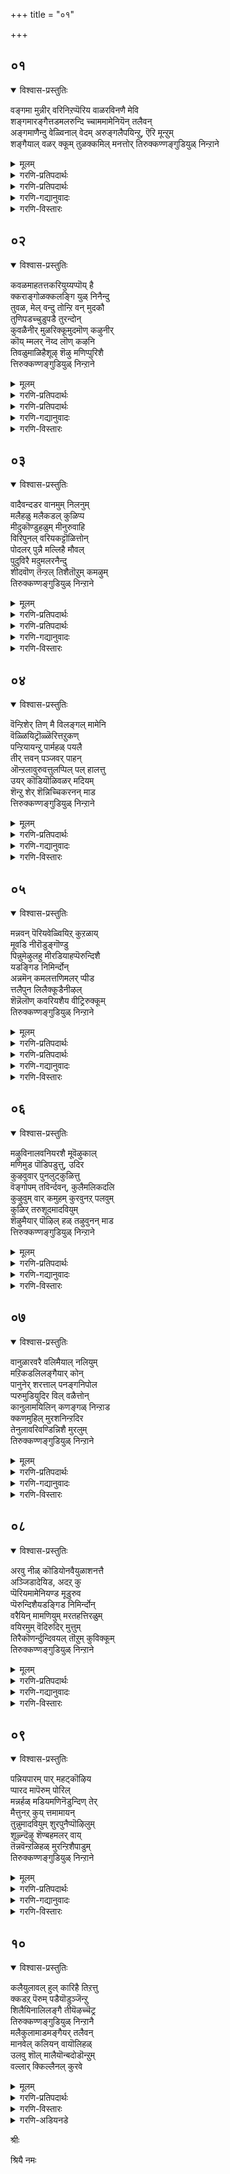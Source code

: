 +++
title = "०१"

+++

## ०१
<details open><summary>विश्वास-प्रस्तुतिः</summary>

वङ्गमा मुन्नीर् वरिनिऱप्पॆरिय वाळरविनणै मेवि  
शङ्गमारङ्गैत्तडमलरुन्दि च्चाममामेनियॆन् तलैवन्  
अङ्गमाणैन्दु वेळ्विनाल् वेदम् अरुङ्गलैपयिन्ऱु, ऎरि मून्ऱुम्  
शङ्गैयाल् वळर् क्कूम् तुळक्कमिल् मनत्तोर् तिरुक्कण्णङ्गुडियुळ् निन्ऱाने
</details>

<details><summary>मूलम्</summary>

वङ्गमा मुन्नीर् वरिनिऱप्पॆरिय वाळरविनणै मेवि  
शङ्गमारङ्गैत्तडमलरुन्दि च्चाममामेनियॆन् तलैवन्  
अङ्गमाणैन्दु वेळ्विनाल् वेदम् अरुङ्गलैपयिन्ऱु, ऎरि मून्ऱुम्  
शङ्गैयाल् वळर् क्कूम् तुळक्कमिल् मनत्तोर् तिरुक्कण्णङ्गुडियुळ् निन्ऱाने
</details>

<details><summary>गरणि-प्रतिपदार्थः</summary>

वङ्गम्=अलॆगळिरुव, मा=बलुदॊड्डदाद, मुन्नीर्=कडलल्लि, वरि=सुन्दरवाद, निऱम् =हॊळपुळ्ळ, पॆरिय=विशालवाद\(दॊड्ड\), वाळ्=तेजस्सिन, अरवु=सर्पद, अणै=हासुगॆयल्लि, मेवि=पवडिसिरुववनू, शङ्गम्=शङ्खवन्नू, आर्=तुम्बिद, अम्=अन्दवाद, कै=कैयुळ्ळवनू, तड=दॊड्ड, मलर्=तावरॆ हूवन्नुळ्ळ, उन्दि=नाभियुळ्ळवनू, शामम्=श्यामलवर्णद\(नीलिबण्णद\), मा=गम्भीरवाद, मेनि=रूप\(देहसौन्दर्य\)वुळ्ळवनू आद, ऎन् तलैवन्=नन्न स्वामियु, अङ्गम् आऱु=आरु वेदाङ्गगळन्नू, ऐन्दु वेळ्वि=ऐदु यज्ञगळन्नू, नाल् वेदम्=नाल्कु वेदगळन्नू, अरुकलै=अपरूपवाद\(दिव्यवाद\) शास्त्रादिगळन्नू, पयिन्ऱु=अभ्यासमाडुत्ता, ऎरिमून्ऱुम्=मूरु अग्नि\(त्रेताग्नि\)गळन्नु, शॆम् कैयल्=कॆम्पाद \(कोमलवाद\) कैगळिन्द
</details>





<details><summary>गरणि-प्रतिपदार्थः</summary>

वळर् क्कूम्=बॆळॆसुत्तिरुव, तुळक्कम् इल्=चञ्चलविल्लद, मनत्तोर्=मनवुळ्ळवर, तिरुक्कण्णङ्गुडियुळ्=तिरुक्कण्णङ्गुडि क्षेत्रदल्लि, निन्ऱाने=नॆलसिरुववने.
</details>

<details><summary>गरणि-गद्यानुवादः</summary>

अलॆगळिन्द कूडिरुव बलुदॊड्डदाद कडलल्लि सुन्दरवाद हॊळपुळ्ळ विशालवाद तेजस्वियाद सर्पद हासुगॆयल्लि पवडिसिरुववनू, अन्दवाद कैतुम्ब शङ्खवन्नु हिडिदिरुववनू, अन्दवाद दॊड्डदाद तावरॆहूवन्नु तन्न नाभियल्लुळ्ळवनू, श्यामलवर्णद\(नीलिबण्णद\)गम्भीरवाद देहसौन्दर्यवुळ्ळवनू आद नन्न स्वामियु, आरु वेदाङ्गगळन्नू ऐदु यज्ञगळन्नू, माल्कु वेदगळन्नू, अपरूप शास्त्र इतिहासादिगळन्नू आभ्यास माडुत्ता, त्रेताग्निगळन्नु तम्म कॆम्पाद\(कोमलवाद\) कैगळिन्द बॆळॆसुत्तिरुव चञ्चलविल्लद मनस्सिनवरु बाळुव तिरुक्कण्णङ्गुडि क्षेत्रदल्लि नॆलसिरुववने.\(१\)
</details>

<details><summary>गरणि-विस्तारः</summary>

पाशुरद पूर्वार्ध- बहळ विस्तारवाद पाल्गडलु अदु. अलॆगळिन्द तुम्बिद्दु. अदरल्लि अपूर्व तेजस्सिनिन्द कूडिद सर्पविदॆ. अदे श्रीमन्नारायणनिगॆ हासुगॆ. अदर मेलॆ स्वामियु कैगळल्लि शङ्खचक्रगळन्नु हिडिदु, योगनिद्दॆयल्लि पवडिसिद्दानॆ. स्वामिय नाभियल्लि दॊड्डदाद अन्दवाद कमलविदॆ. अदरल्लि चतुर्मुख ब्रह्मनु जनिसिद्दानॆ. स्वामियु श्यामलवर्णद \(नीलिबण्णद\) गम्भीरवाद देहवुळ्ळवनु. सुन्दराकर्षक देहसौन्दर्यवुळ्ळवनु.

पाशुरद उत्तरार्ध- तिरुक्कण्णङ्गुडि क्षेत्रदल्लि निष्ठराद वैदिकरु नॆलसिद्दारॆ. अवरु नाल्कु वेदगळन्नू चॆन्नागि कलितवरु. आरु वेदाङ्गगळन्नू साङ्गवागि अभ्यासमाडिरुववरु. पञ्चमहायज्ञगळल्लि निरतरु. स्मृति,इतिहास,पुराणादि अपरूपवाद कलॆगळल्लॆल्ला नुरितवरु. त्रेताग्निगळन्नु बॆळॆसिकॊण्डु, निष्ठॆयिन्द भगवत्सेवॆ माडुववरु. स्वल्पवू कदलदन्तॆ, चञ्चलवागदन्तॆ इरुव निश्चलमनस्सिनवरु.

आऴ्वाररु हेळुत्तारॆ- तिरुक्कण्णङ्गुडि क्षेत्रदल्लि बाळुव निष्ठरू विद्वांसरू आद वैदिकर नडुवॆ, अवरिगॆ आश्रयनागि नॆलसिरुव स्वामिये पाल्गडलल्लि शेषशयननागि, शङ्खचक्रधारियागि तन्न नाभीकमलदल्लि चतुर्मुखनन्नु पडॆद, नन्न इष्ठदैववाद श्रीमन्नारायणनु.



आरु वेदाङ्गगळु-शिक्षा, व्याकरण,छन्दस्सु, निरुक्त, ज्योतिष, कल्प- वेदगळन्नु चॆन्नागि अरितुकॊळ्ळलु अगत्यवागिरुवुवु.

ऐदु यज्ञगळु- ब्रह्मयज्ञ, देवयज्ञ, भूतयज्ञ, पितृयज्ञ, मत्तु मनुष्य यज्ञ.

नाल्कु वेदगळु- ऋग्वेद, यजुर्वेद, सामवेद, अथर्वणवेद.

त्रेताग्निगळु- आहवनीयाग्नि, गार्हपत्याग्नि, दक्षिणाग्नि.
</details>


## ०२
<details open><summary>विश्वास-प्रस्तुतिः</summary>

कवळमाहतत्तकरियुय्यप्पॊय् है  
क्कराङ्गोळक्कलङ्गि युळ् निनैन्दु  
तुवळ, मेल् वन्दु तोन्ऱि वन् मुदकौ  
तुणिपडच्चुडुपडै तुरन्दोन्  
कुवळैनीर् मुळरिक्कूमुदमॊण् कऴुनीर्  
कॊय् म्मलर् नॆय्द लॊण् कऴनि  
तिवळुमाळिहैशूऴ् शॆऴु मणिप्पुरिशै  
त्तिरुक्कण्णङ्गुडियुळ् निन्ऱाने
</details>

<details><summary>मूलम्</summary>

कवळमाहतत्तकरियुय्यप्पॊय् है  
क्कराङ्गोळक्कलङ्गि युळ् निनैन्दु  
तुवळ, मेल् वन्दु तोन्ऱि वन् मुदकौ  
तुणिपडच्चुडुपडै तुरन्दोन्  
कुवळैनीर् मुळरिक्कूमुदमॊण् कऴुनीर्  
कॊय् म्मलर् नॆय्द लॊण् कऴनि  
तिवळुमाळिहैशूऴ् शॆऴु मणिप्पुरिशै  
त्तिरुक्कण्णङ्गुडियुळ् निन्ऱाने
</details>

<details><summary>गरणि-प्रतिपदार्थः</summary>

कवळम्=कवळक्कागि, माहतत्त=कडुकोपगॊण्ड, करि=आनॆयु, उय्य=उद्धारगॊळ्ळुवन्तॆ, पॊय् है=सरोवरद, कराम्=मॊसळॆयु, कोळ=हिडिदुकॊळ्ळलु, कलङ्गि=हॆदरि, नडुगुत्ता, उळ् निनैन्दु=मनस्सिनल्लि ध्यानिसुत्ता, तुवळ=दुःखिसुत्तिरलु, मेल् वन्दु=मेलिनिन्द बन्दु, तोन्ऱि=काणिसिकॊण्डु,वन् मुदलै=बलिष्ठवाद मॊसळॆयु, तुणिपड=तुण्डरिसुवन्तॆ, शुडुपडै=प्रज्वलिसुव चक्रायुधवन्नु, तुरन्दोन्=प्रयोगिसिद स्वामियु, कुवळै=कन्नैदिलॆयू, नीर् मुळरि=दॊड्ड तावरॆयू, कुमुदम्=बिळिदावरॆयू
</details>





<details><summary>गरणि-प्रतिपदार्थः</summary>

ऒण्=सुन्दरवाद, कऴुनीर्=कॆन्दावरॆयू, कॊय् मलर्=कॊय्दुकॊळ्ळुवन्थ हूवाद, नॆय्दल्=नैदिलॆयू, इवुगळिन्द, ऒण्=शृङ्गरिसिद\(सुन्दरवाद\) कऴनि=गद्दॆगळिन्दलू, तिवळुम्=बॆळगुव, माळिहै=माळिगॆ मनॆगळिन्दलू, शूऴ्=सुत्तुवरिदिरुव, शॆऴु-अन्दवाद, मणि=रत्नमयवाद, पुरिशै=कोटॆ बुरुजुगळिन्दलू कूडिरुव, तिरुक्कण्णङ्गुडियुळ्=तिरुक्कण्णङ्गुडि क्षेत्रदल्लि, निन्ऱाने=नॆलसिरुववने.
</details>

<details><summary>गरणि-गद्यानुवादः</summary>

कवळक्कागि कडुकोपगॊण्ड आनॆयु उद्धारगॊळ्ळुवन्तॆ, सरोवरद मॊसळॆयु हिडिदुकॊळ्ळलु हॆदरि नडुगुत्ता, मनदल्लि ध्यानिसुत्ता, दुःखिसुत्तिरलु, मेलिनिन्द बन्दु मैदोरि, बलिष्ठवाद मॊसळॆयु तुण्डरिसि होगुवन्तॆ प्रज्वलिसुव चक्रायुधवन्नु प्रयोगिसिद स्वामियु, कन्नैदिलॆ, दॊड्ड तावरॆ, बिळिदावरॆ, सुन्दरवाद कॆन्दावरॆ, कॊय्दुकॊळ्ळुवन्थ नैदिलॆ- इवुगळिन्द शृङ्गरिसिद \(सुन्दरवाद\) गद्दॆगळिन्दलू, बॆळगुव महडि मनॆगळिन्दलू, अन्दवाद रत्नमयवाद कोटॆबुरुजुगळिन्दलू कूडिरुव तिरुक्कण्णङ्गुडि क्षेत्रदल्लि नॆलसिरुववने.\(२\)
</details>

<details><summary>गरणि-विस्तारः</summary>

कवळक्कागि, हॊट्टॆपाडिगागि, हॊडॆदाडुव कोपगॊळ्ळुव, स्वभाववुळ्ळद्दु आनॆ, काडिन सरोवरदल्लि अदु नीरिगागि इळियितु. अदरॊळगॆ ऒन्दु मॊसळॆ. अदु आनॆय कालन्नु हिडिदु सॆळॆयलु प्रारम्भिसितु. अदर सॆळॆतदिन्द तप्पिसिकॊळ्ळुवुदक्कॆ आनॆगॆ साध्यवागलिल्ल. सङ्कटदिन्द नडुगुत्ता, मनस्सिनल्लि भगवन्तनन्नु अदु चिन्तिसतॊडगितु. भगवन्तनिगॆ करुणॆ बन्तु. कूडले स्वामियु गरुडारूढनागि अल्लिगॆ धाविसिबन्दनु. तन्न तीक्ष्णवाद चक्रायुधवन्नु प्रयोगिसि, मॊसळॆयन्नु संहरिसि, आनॆयन्नु उद्धरिसिदनु.

तिरुक्कण्णङ्गुडि क्षेत्र ऎल्लॆल्लियू हसुरुगद्दॆगळू, विधविधवाद कमलद हूगळु सॊगसागि सॊम्पागि बॆळॆदु कण्मनगळन्नु तणिसुत्तवॆ. महडिमनॆगळु ऎत्तरवागि निन्तुबॆळगुत्तवॆ. रत्नमयवाद कोटॆबुरुजुगळु अदर अन्दवन्नु हॆच्चिसुत्तवॆ. आनॆयन्नु कडुकष्टसङ्कटगळिन्द रक्षिसिद श्रीमन्नारायणने तिरुक्कण्णङ्गुडि क्षेत्रदल्लि ईग नॆलसिरुवुदु. अवनन्नु आश्रयिसि आनॆयु उद्धारगॊण्डन्तॆ, मनुष्यराद नावू आश्रयिसोण. अवन तुरिवडिगळिगॆ ऎरगि पूजिसोण. मत्तु उज्जीवनगॊळ्ळोण-ऎन्नुत्तारॆ आऴ्वाररु.
</details>


## ०३
<details open><summary>विश्वास-प्रस्तुतिः</summary>

वादैवन्दडर वानमुम् निलनुम्  
मलैहळु मलैकडल् कुळिप्प  
मीदुकॊण्डुहळुम् मीनुरुवाहि  
विरिपुनल् वरियकट्टॊळित्तोन्  
पोदलर् पुन्नै मल्लिहै मौवल्  
पुदुविरै मदुमलरनैन्दु  
शीदवॊण् तॆन्ऱल् तिशैतॊऱुम् कमऴुम्  
तिरुक्कण्णङ्गुडियुळ् निन्ऱाने
</details>

<details><summary>मूलम्</summary>

वादैवन्दडर वानमुम् निलनुम्  
मलैहळु मलैकडल् कुळिप्प  
मीदुकॊण्डुहळुम् मीनुरुवाहि  
विरिपुनल् वरियकट्टॊळित्तोन्  
पोदलर् पुन्नै मल्लिहै मौवल्  
पुदुविरै मदुमलरनैन्दु  
शीदवॊण् तॆन्ऱल् तिशैतॊऱुम् कमऴुम्  
तिरुक्कण्णङ्गुडियुळ् निन्ऱाने
</details>

<details><summary>गरणि-प्रतिपदार्थः</summary>

वादै=नीरिन बाधॆयु\(कडुकष्टवु\), वन्दु=बन्दु, अडर=मेलॆबीळलु, वानमुम्=आकाशवन्नू, निलनुम्=भूमियन्नू, मलैहळुम्=बॆट्टगळन्नू, अलै=अलॆगळु तुम्बिद, कडल्=कडलुगळन्नू, कुळिप्प=मुळुगिसिदाग, मीदु=मेलक्कॆ, कॊन्डु=ऎत्तिकॊण्डु, उहळुम्=हर्षिसुव, मीन् उरु आहि=मीनिन रूपवन्नु तळॆदु, विरि=हरडुत्तिरुव, पुनल्=प्रवाहवन्नु, वरि=सुन्दरवाद, अहडु=हॊट्टॆयल्लि, ऒळित्तोन्=अडगिसिकॊण्डवनु\(स्वामियु\), पोदु अलर्=बॆळगिन झावदल्ले\(हॊत्तु हुट्टुवागले\), अरळुव, पुन्नै=सुरहॊन्नॆ, मल्लिहै=मल्लिगॆ, मौवल्=काडुमल्लिगॆ, पुदु=हॊसदागि, विरै=बिरिद, मदुमलर्=मधुवन्नु सुरिसुव हूगळन्नु, अनैन्दु=सेरि, शीतम्=तम्पाद, ऒण्=सॊगसाद, तॆन्ऱल्=तॆङ्कणगाळियु, तिशैतॊऱुम्=ऎल्ला दिक्कुगळल्लियू, कमऴुम्=परिमळिसुव, तिरुक्कण्णङ्गुडियुळ्=तिरुक्कण्णङ्गुडि क्षेत्रदल्लि, 
</details>



<details><summary>गरणि-प्रतिपदार्थः</summary>

निन्ऱाने=नॆलसिरुववने.
</details>

<details><summary>गरणि-गद्यानुवादः</summary>

नीरिन बाधॆयु बन्दु मेलॆ बीळलु, आकाशवन्नू भूमियन्नू,बॆट्टगळन्नू अलॆगळु तुम्बिद कडलुगळन्नू मुळुगिसिबिट्टाग, अवुगळन्नॆल्ला मेलक्कॆत्ति हर्षिसुव मीनिन रूपवन्नु तळॆदु हरडुत्तिरुव प्रवाहवन्नु सुन्दरवाद तन्न हॊट्टॆयल्लि अडगिसिकॊण्ड स्वामियु, हॊत्तु हुट्टुवागले अरळुव सुरहॊन्नॆ, मल्लिगॆ,काडुमल्लिगॆ मुन्ताद हॊसदागि बिरिदु मधुवन्नु सुरिसुव हूगळन्नु सेरि सवरिकॊण्डु तम्पाद, सॊगसाद तॆङ्कण गाळियु ऎल्ला दिक्कुगळल्लियू हरडि परिमळिसुव तिरुक्कण्णङ्गुडि क्षेत्रदल्लि नॆलसिरुववने.\(३\)
</details>

<details><summary>गरणि-विस्तारः</summary>

तिरुक्कण्णङ्गुडि क्षेत्रद सुत्तलू ऒळ्ळॆय हूदोटगळिवॆ. बॆळकु हरियुत्तिरुवागले अवुगळल्लिरुव सुरहॊन्नॆ, मल्लिगॆ, काडुमल्लिगॆ, जाजि मुन्तादवु अरळुत्तवॆ. तम्पाद मत्तु सॊगसाद तॆङ्कणगाळियु मन्दमन्दवागि अवुगळ मेलॆ बीसुत्ता अवुगळ हॊस परिमळवन्नु तन्नल्लि बॆरॆसिकॊण्डु, ऎल्ल दिक्कुगळल्लियू बहळ हितवागि हरडि, जनरल्लि हर्षोत्साहगळन्नु तुम्बुत्तदॆ. अल्लि नॆलसिरुव स्वामिये, हिन्दॆ जलप्रळयवॊन्दरल्लि मीनिन रूपवनु तळॆदु, नीर्मुळुगागिद्द आकाशवन्नू भूमियन्नू, बॆट्टगळन्नू अलॆगळिन्द तुम्बिरुव कडलुगळन्नू, मिक्कॆल्ल वस्तुगळन्नू, नीरिनिन्द मेलक्कॆत्ति, अवुगळु नाशवागदन्तॆ पवित्रवू सुन्दरवू आद तन्न हॊट्टॆयल्लि अडगिसिट्टु कापाडिदन्थ महदोपकारि. नावू आ स्वामियन्नु आश्रयिसि उज्जीविसोण-ऎन्नुत्तारॆ आऴ्वाररु.
</details>


## ०४
<details open><summary>विश्वास-प्रस्तुतिः</summary>

वॆन्ऱिशेर् तिण् मै विलङ्गल् मामेनि  
वॆळ्ळियिट्रॊळ्ळॆरित्तऱुकण्  
पन्ऱियायन्ऱु पार्महळ् पयलै  
तीर् त्तवन् पञ्जवर् पाहन्  
ऒन्ऱलावुरुवत्तुलप्पिल् पल् हालत्तु  
उयर् कॊडियॊळिवळर् मदियम्  
शॆन्ऱु शेर् शॆन्निच्चिकरनन् माड  
त्तिरुक्कण्णङ्गुडियुळ् निन्ऱाने
</details>

<details><summary>मूलम्</summary>

वॆन्ऱिशेर् तिण् मै विलङ्गल् मामेनि  
वॆळ्ळियिट्रॊळ्ळॆरित्तऱुकण्  
पन्ऱियायन्ऱु पार्महळ् पयलै  
तीर् त्तवन् पञ्जवर् पाहन्  
ऒन्ऱलावुरुवत्तुलप्पिल् पल् हालत्तु  
उयर् कॊडियॊळिवळर् मदियम्  
शॆन्ऱु शेर् शॆन्निच्चिकरनन् माड  
त्तिरुक्कण्णङ्गुडियुळ् निन्ऱाने
</details>

<details><summary>गरणि-प्रतिपदार्थः</summary>

वॆन्ऱि शेर्=जयदिन्द कूडिरुव, तिण् मै=बलवुळ्ळ, विलङ्गल्=बॆट्टदन्तॆ, मा=बलुदॊड्ड, मेनि=देहद, वॆळ्=बिळिय\(हॊळॆयुव\), ऎयिऱु=कोरॆहल्लुगळ, ऒण् ऎरि=अद्वितीयवाद अग्नियन्तॆ, तऱुकण्=क्रूरवाद कॊल्लुव स्वभावद, पन्ऱि आय्= हन्दियागि, अन्ऱु=अन्दु, पार्महळ्=भूदेविय, पयलै=सङ्कटवन्नु, तीर् त्तवन्=तीरिसिदवनू, पञ्जवर्=पाण्डवर, पाहन्=सारथियादवनू, ऒन्ऱु अला=ऒन्दल्लद\(अनेकवाद\), उरुवत्तु=रूपगळुळ्ळ, उलप्पु इल्=कॊनॆयिल्लदन्तॆ, पल् कालत्तु=बहुकालद \(पुरातनवाद\), उयर् कॊडि=ऎत्तरवाद ध्वजगळ, ऒळिवळर्=कान्तियन्नु हॆच्चिसुव, मदियम्=चन्द्रनन्नु, शॆन्ऱु शेर्=होगॊसेरुव, शॆन्निशिकरम्=तलॆय मेलण शिखरगळुळ्ळ, नल् माडम्=श्रेष्ठवाद महडिमनॆगळ, तिरुक्कण्णङ्गुडियुळ्=तिरुक्कण्णङ्गुडि क्षेत्रदल्लि, निन्ऱाने=नॆलसिरुववने.
</details>

<details><summary>गरणि-गद्यानुवादः</summary>

जयवू बलवू कूडिकॊण्ड बॆट्टदन्तॆ बलुदॊड्ड देहद, बिळिय हॊळॆयुव कोरॆहल्लुगळ, अद्वितीयवाद अग्नियन्तॆ क्रूरवाद कॊल्लुव स्वभावद हन्दियागि, अन्दु, भूदेविय सङ्कटवन्नु तीरिसिदवनू, पाण्डवर सारथियादवनू, ऒन्दल्लद\(अनेकवाद\) रूपगळुळ्ळ कॊनॆयिल्लदन्तॆ\(तडॆबडॆयिल्लदन्तॆ\) पुरातनवाद ऎत्तरवाद ध्वजगळ कान्तियन्नु हॆच्चिसुव चन्द्रनन्नु होगि सेरुव तलॆयमेलण शिखरगळुळ्ळ ऒळ्ळॆय महडिमनॆगळ तिरुक्कण्णङ्गुडियल्लि नॆलसिरुववने.\(४\)
</details>

<details><summary>गरणि-विस्तारः</summary>

आऴ्वाररु हेळुत्तारॆ- तिरुक्कण्णङ्गुडि ऎम्बुदु बहळ पुरातनवाद क्षेत्र. अल्लि अनेक उप्परिगॆ मनॆगळिवॆ. ऒन्दॊन्दू विशिष्टवाद सॊबगिनिन्द कूडिद्दु. आ उप्परिगॆ मनॆगळिगॆ बहळ ऎत्तरवाद तलॆशिखरविदॆ. आ शिखरगळ मेलॆ ध्वजवु हाराडुत्तदॆ. गगनदल्लि बॆळगुव चन्द्रनु आ ध्वजगळ कान्तियन्नु हॆच्चिसुत्तानॆ. आ सुन्दरवाद उप्परिगॆगळ नडुवॆ, भगवन्तनु नॆलसिद्दानॆ. स्वामिय परमोपकारि. हिन्दॆ, भूदेविगॆ हिरण्याक्षनॆम्ब राक्षसनिन्द कडुसङ्कट प्राप्तवागित्तु. आग, भगवन्तनु अद्वितीयवाद हॊळॆयुव



कोरॆदाडिगळिन्द कूडिद महावराहनागि अवतरिसि, तन्न अप्रतिम बलपराक्रमगळिन्द हिरण्याक्षनन्नु कॊन्दुहाकि, भूदेवियन्नु सङ्कटदिन्द पारुमाडिदनु. पाण्डवरिगॆ बॆम्बलिगनागि निन्तु, अवरल्लि अर्जुननिगॆ सारथियागि, महाभारतयुद्धदल्लि अवनिगू उळिद पाण्डवरिगू जयगळिसिकॊट्टनु. सज्जन रक्षकनाद आ स्वामिये ईग तिरुक्कण्णङ्गुडियल्लि नॆलसिद्दानॆ. नावू अवनन्नु आश्रयिसोण. उद्धारगॊळ्ळोण.
</details>


## ०५
<details open><summary>विश्वास-प्रस्तुतिः</summary>

मन्नवन् पॆरियवेळ्वियिऱ् कुऱळाय्  
मूवडि नीरॊडुङ्गॊण्डु  
पिन्नुमेऴुलहु मीरडियाहप्पॆरुन्दिशै  
यडङ्गिड निमिर्न्दोन्  
अन्नमॆन् कमलत्तणिमलर् प्पीड  
त्तलैपुन लिलैक्कूडैनीऴल्  
शॆन्नॆलॊण् कवरियशैय वीट्रिरुक्कूम्  
तिरुक्कण्णङ्गुडियुळ् निन्ऱाने
</details>

<details><summary>मूलम्</summary>

मन्नवन् पॆरियवेळ्वियिऱ् कुऱळाय्  
मूवडि नीरॊडुङ्गॊण्डु  
पिन्नुमेऴुलहु मीरडियाहप्पॆरुन्दिशै  
यडङ्गिड निमिर्न्दोन्  
अन्नमॆन् कमलत्तणिमलर् प्पीड  
त्तलैपुन लिलैक्कूडैनीऴल्  
शॆन्नॆलॊण् कवरियशैय वीट्रिरुक्कूम्  
तिरुक्कण्णङ्गुडियुळ् निन्ऱाने
</details>

<details><summary>गरणि-प्रतिपदार्थः</summary>

मन्नवन्=राजन \(चक्रवर्तिय\)पॆरिय-दॊड्ड, वेळ्वियिल्=यागशालॆयल्लि\(यागदल्लि\), कुऱळ् आय्=वामन ब्रह्मचारियागि, मू अडि=मूरु हॆज्जॆनॆलवन्नु, नीरॊडु=नीरिनॊडनॆ\(दानवागि\), कॊण्डु=पडॆदुकॊण्डु, पिन्नुम्=आ बळिक, एऴ् उलहु=एळुलोकगळन्नू, ईर् अडियाह=ऎरडु हॆज्जॆगळागुवन्तॆ, पॆरु दिशै अडङ्गिड=विस्तारवाद\(व्यापिसिद\) दिक्कुगळॆल्लवू तन्नल्लि
</details>





<details><summary>गरणि-प्रतिपदार्थः</summary>

अडगॊहोगुवन्तॆ, निमिर्न्दोन्=बॆळॆदु निन्तवनु, अन्नम्=हंसगळु, मॆल् कमलत्तु=मॆत्तनयॆ कमलद, अणि=सुन्दरवाद, मलर्=हूविन, पीडत्तु=पीठदल्लि, अलैपुनल्=अलॆगळ प्रवाहदिन्दाद, इलैकुडै=ऎलॆगळ कॊडॆय, नीऴल्=नॆरळल्लि, शॆम् नॆल्=कॆम्बत्तद, ऒण्=सुन्दरवाद, कवरि=चामरवु, अशैय=बीसुत्तिरलु, वीट्रिरुक्कूम्=वासिसुव\(कुळितिरुव\) तिरुक्कण्णङ्गुडियुळ्=तिरुक्कण्णङ्गुडि क्षेत्रदल्लि, निन्ऱाने=नॆलसिरुववने.
</details>

<details><summary>गरणि-गद्यानुवादः</summary>

चक्रवर्तिय दॊड्ड यागदल्लि वामन ब्रह्मचारियागि, मूरुहॆज्जॆगळ नॆलवन्नु नीरिनॊडनॆ\(दानवागि\) पडॆदुकॊण्डु आ बळिक, एळु लोकगळन्नू ऎरडु हॆज्जॆगळागुवन्तॆ विस्तारवाद \(व्यापिसिद\) दिक्कुगळॆल्लवू तन्नल्लि अडगिहोगुवन्तॆ बॆळॆदु निन्तवनु \(भगवन्तनु\), हंसगळु मॆत्तनॆय कमलद सुन्दरवाद हूविन पीठदल्लि अलॆगळ प्रवाहदिन्दाद ऎलॆय कॊडॆगळ नॆरळल्लि, कॆम्बत्तद सुन्दरवाद चामरवु बीसुत्तिरलु, कुळितिरुव, तिरुक्कण्णङ्गुडियल्लि नॆलसिरुववने.\(५\)
</details>

<details><summary>गरणि-विस्तारः</summary>

आऴ्वाररु हेळुत्तारॆ- तिरुक्कण्णङ्गुडि क्षेत्रदल्लि कमलद हूगळु हेरळवागि बॆळॆयुत्तवॆ. नीरिन अलॆगळु हरियुत्ता, तावरॆ ऎलॆगळन्नु नीरिनिन्द मेलक्कॆ ऎत्तिहिडिदिरुत्तवॆ. अवुगळ नॆरळल्लि, मॆत्तनॆय कमलद हूविनल्लि हंसपक्षिगळु सुखवागि कुळितिरुत्तवॆ. गद्दॆगळल्लि बॆळॆयुव कॆम्बत्तद सुन्दरवाद तॆनॆगळु चामरगळन्तॆ बीसुत्तिरुत्तवॆ. इन्थ सुन्दरवाद प्रदेशदल्लि भगवन्तनु नॆलसिद्दानॆ. आ स्वामिये, हिन्दॆ, बलिचक्रवर्तिय दॊड्डयागशालॆयन्नु कुळ्ळ ब्रह्मचारियागि प्रवेशिसि, तन्न पुट्ट हॆज्जॆगळल्लि मूरेमूरु हॆज्जॆ नॆलवन्नु बेडि, दानवागि धारॆयॆरिसिकॊण्डनु. अदाद कूडले, स्वामियु त्रिविक्रमनागि बॆळॆदु दशदिक्कुगळन्नू आवरिसि, तन्न ऎरडे हॆज्जॆगळिन्द एळुलोकगळन्नू अळॆदुकॊण्डुबिट्टनु. आश्चर्याद्भुतकारियाद आ स्वामियन्नु, तिरुक्कण्णङ्गुडियल्लि, आश्रयिसि उद्धारगॊळ्ळोण.
</details>


## ०६
<details open><summary>विश्वास-प्रस्तुतिः</summary>

मऴुविनालवनियरशै मूवॆऴुकाल्  
मणिमुड पॊडिपडुत्तु, उदिर  
कुऴवुवार् पुनलुट्कुळित्तु  
वॆङ्गोपम् तविर्न्दवन्, कुलैमलिकदलि  
कुऴुवुम् वार् कमुहम् कुरवुनऱ् पलवुम्  
कुळिर् तरुशूदमादवियुम्  
शॆऴुमैयार् पॊऴिल् हळ् तऴुवुनन् माड  
त्तिरुक्कण्णङ्गुडियुळ् निन्ऱाने
</details>

<details><summary>मूलम्</summary>

मऴुविनालवनियरशै मूवॆऴुकाल्  
मणिमुड पॊडिपडुत्तु, उदिर  
कुऴवुवार् पुनलुट्कुळित्तु  
वॆङ्गोपम् तविर्न्दवन्, कुलैमलिकदलि  
कुऴुवुम् वार् कमुहम् कुरवुनऱ् पलवुम्  
कुळिर् तरुशूदमादवियुम्  
शॆऴुमैयार् पॊऴिल् हळ् तऴुवुनन् माड  
त्तिरुक्कण्णङ्गुडियुळ् निन्ऱाने
</details>

<details><summary>गरणि-प्रतिपदार्थः</summary>

मऴुविनाल्=गण्डुगॊडलियिन्द, अवनि अरशै=भूमियमेलण राजरुगळ, मू ऎऴुकाल्=मूरेळु सल, मणिमुडि=रत्नमयवाद किरीटगळन्नु, पॊडिपडुत्तु=पुडिमाडि, उदिरम्=रक्तद, कुऴुवु=सेरुविकॆयिन्दाद, वार् पुनलुळ्=तुम्बु प्रवाहदल्लि, कुळित्तु=स्नान माडि, वॆम् कोपम्=तीक्ष्णवाद कोपवन्नु, तविर्न्दवन्=कळॆदुकॊण्डवनु\(भगवन्तनु\), कुलैमलि=गॊनॆगळिन्द तुम्बिरुव, कदलि=बाळॆय मरगळ, कुऴुवुम्=तोटगळू, वार् =ऎत्तरवाद, कमुहम्=अडकॆय मरगळू, कुरुवु=कुरव मरगळू, नल् पलवुम्=ऒळ्ळॆय हलसिन मरगळू, कुळिर् तरु=तम्पन्नुण्टुमाडुव, शूदम्=माविन मरगळू, मादवियुम्=माधवी लतॆयू, शॆऴुमै=समृद्धियिन्द, आर्=तुम्बिरुव, पॊऴिल् हळ्=तोपुगळिन्द, तऴुवु=सुत्तुवरिदिरुव, नल् माडम्=उत्तमवाद महडिमनॆगळ, तिरुक्कण्णङ्गुडियुळ्=तिरुक्कण्णङ्गुडि क्षेत्रदल्लि, निन्ऱाने=नॆलसिरुववने.
</details>

<details><summary>गरणि-गद्यानुवादः</summary>

गण्डुगॊडलियिन्द भूमिय मेलण राजरुगळ, इप्पत्तॊन्दु सल, रत्नमयवाद किरीटगळन्नु पुडिमाडि, अवरॆल्लर रक्तद तुम्बुप्रवाहदल्लि स्नानमाडि तन्न तीक्ष्णवाद कोपवन्नु तीरिसिकॊण्डवनु\(भगवन्तनु\) गॊनॆगळिन्द तुम्बिद बाळॆय मरगळ तोटगळू, ऎत्तरवाद अडकॆय मरगळू, कुरव मरगळू, ऒळ्ळॆय हलसिन मरगळू, तम्पन्नु तरुव माविन मरगळू, माधवी लतॆगळू समृद्धियागि तुम्बिरुव तोपुगळिन्द सुत्तुवरिदिरुव, ऒळ्ळॆय महडि मनॆगळ तिरुक्कण्णङ्गुडियल्लि नॆलसिरुववने.\(६\)
</details>

<details><summary>गरणि-विस्तारः</summary>

आऴ्वाररु हेळुत्तारॆ- तिरुक्कण्णङ्गुडि क्षेत्रवु ऒळ्ळॆय फलवत्ताद तोपुगळिन्द सुत्तुवरिदिदॆ. बाळॆय तोटगळल्लिरुव बाळॆय मरगळल्लि दॊड्डदॊड्ड गॊनॆगळु इवॆ. ऒळ्ळॆय जातिय हलसिन मरगळ तोपुगळिवॆ. तम्पाद नॆरळन्नु कॊडुव विस्तारवागि हरडिकॊण्डिरुव माविन मरगळ तोपुगळिवॆ. अल्लदॆ, माधवीलतॆगळू, कुरव मरगळू, बगॆबगॆय हूविन गिडगळू तुम्बिरुव तोटगळिवॆ. ऎत्तरवाद महडि मनॆगळिवॆ. इवॆल्ल सॊबगिन नडूवॆये भगवन्तनु नॆलसिद्दानॆ. हिन्दॆ, आ स्वामिये, परशुरामनागि अवतरिसिद्दु. तन्न तन्दॆयाद जमदग्नि महर्षिय आतिथ्यवन्नु स्वीकरिसिद बळिक, अवर बळियिद्द होमधेनुवन्नु बलात्कारदिन्द कॊण्डॊय्दु कार्तवीर्यार्जुननॆम्ब राजन मेलॆ कडुकोपगॊण्डु परशुरामनु दण्डॆत्तिहोदनु. अवनन्नू अवन मक्कळन्नू संहरिसिदनु.अल्लिगे परशुरामद कोप इळियलिल्ल. मदान्धराद क्षत्रियरन्नॆल्ला निर्मूलमाडिबिडुवॆनॆन्दु फणतॊट्टनु. गण्डुगॊडलियन्नु तन्न हॆगलिगॆ एरिसि, इप्पत्तॊन्दु सल भूप्रदक्षिणॆ माडि, सिक्कसिक्क राजरन्नॆल्ला\(क्षत्रियरन्नॆल्ला\) कडिदु हाकिदनु. अवरॆल्लर रक्तद प्रवाहदल्लि मिन्द बळिकले परशुरामन कोप शान्तवादद्दु. तिरुक्कण्णङ्गुडियल्लि स्वामियु परम सौम्यमूर्तियागि नॆलसिद्दानॆ. नावु अवनन्नु आश्रयिसि उज्जीवनगॊळ्ळोण.
</details>


## ०७
<details open><summary>विश्वास-प्रस्तुतिः</summary>

वानुळारवरै वलिमैयाल् नलियुम्  
मऱिकडलिलङ्गैयार् कोन्  
पानुनेर् शरत्ताल् पनङ्गनिपोल  
प्परुमुडियुदिर विल् वळैत्तोन्  
कानुलामयिलिन् कणङ्गळ् निन्ऱाड  
क्कणमुहिल् मुरशनिन्ऱदिर  
तेनुलावरिवण्डिन्निशै मुरलुम्  
तिरुक्कण्णङ्गुडियुळ् निन्ऱाने
</details>

<details><summary>मूलम्</summary>

वानुळारवरै वलिमैयाल् नलियुम्  
मऱिकडलिलङ्गैयार् कोन्  
पानुनेर् शरत्ताल् पनङ्गनिपोल  
प्परुमुडियुदिर विल् वळैत्तोन्  
कानुलामयिलिन् कणङ्गळ् निन्ऱाड  
क्कणमुहिल् मुरशनिन्ऱदिर  
तेनुलावरिवण्डिन्निशै मुरलुम्  
तिरुक्कण्णङ्गुडियुळ् निन्ऱाने
</details>

<details><summary>गरणि-प्रतिपदार्थः</summary>

वानुळार् अवरै=स्वर्गादि मेलण लोकगळल्लिरुववरन्नु, वलिमैयाल्=तन्न बलपराक्रमगळिन्द, नलियुम्=हिंसॆ माडुव, मऱिकडल्=अलॆगळिन्द तुम्बिद कडलिनिन्द सुत्तुवरिदिरुव, इलङ्गैयार्-लङ्कॆय जनर, कोनै=राजनन्नु, पानु=सूर्यनन्तॆ, नेर्-नेराद, शरत्ताल्=बाणगळिन्द, पनम् कनिपोल=ताळॆय हण्णिन हागॆ, परु=हरडिकॊण्डिरुव, मुडि=तलॆगळु, उदिर=उदुरि होगुवन्तॆ, विल् वळैत्तोन्=बिल्लन्नु बग्गिसिदवनु\(भगवन्तनु\), कान्=काडिनल्लि, उला=अलॆदाडुव, मयिलिन्=नविलिन, कणङ्गळ्=गुम्पुगळु, निन्ऱु आड=निन्तु कुणिदाडुवन्थ कणम् मुहिल्=दट्टवाद मुगिलु, निन्ऱु=निन्तु, मरशु=मुरजु वाद्यदन्तॆ, अदिर=घर्जिसुव, तेन्-जेनिगागि, उला=सञ्चरिसुव\(अलॆदाडुव\), वरि=सुन्दरवाद, वण्डु=दुम्बिगळु, इन्=मधुरवाद, इशै=गानवन्नु, मुरलुम्=हाडुवन्थ, तिरुक्कण्णङ्गुडियुळ्=तिरुक्कण्णङ्गुडि क्षेत्रदल्लि, निन्ऱाने=नॆलसिरुववने.
</details>

<details><summary>गरणि-गद्यानुवादः</summary>

स्वर्गादॊ मेलण लोकदल्लिरुववरन्नु पीडिसि हिन्दॆ माडुव अलॆगळिन्द तुम्बिद कडलिनिन्द सुत्तुवरिदिरुव लङ्कॆय जनर राजनन्नु, सूर्यनन्तॆ नेरवाद बाणगळिन्द ताळॆयहण्णिन हागॆ हरडिकॊण्डिरुव तलॆगळु उदुरिहोगुवन्तॆ बिल्लन्नु बग्गिसिदवनु \(भगवन्तनु\) काडिनल्लि अलॆदाडुव नविलिन तण्डगळु निन्तु कुणियुत्तिरुवन्थ, दट्टवाद मुगिलु निन्तु मुरजुवाद्यदन्तॆ घर्जिसुवन्थ, जेनिगागि अलॆदाडुव सुन्दरवाद दुम्बिगळु मधुरवागि गान माडुत्तिरुवन्थ तिरुक्कण्णङ्गुडियल्लि नॆलसिरुववने.\(७\)
</details>

<details><summary>गरणि-विस्तारः</summary>

आऴ्वाररु हेळुत्तारॆ- तिरुक्कण्णङ्गुडि क्षेत्रदल्लि नॆलसिरुव स्वामिगॆ प्रकृतियु तन्न सेवॆयन्नु सल्लिसुत्तदॆ. जेनिगागि मरदिन्द मरक्कॆ गिडदिन्द गिडक्कॆ बळ्ळियिन्द बळ्ळिगॆ अलॆदाडुव सुन्दरवाद दुम्बिगळु अल्लि आनन्ददिन्द इम्पागि गान माडुत्तवॆ. कडलिनिन्द मेलॆद्द मोडगळु दट्टवागि आ क्षेत्रद मेलॆ स्वल्पकाल तङ्गिरुत्तवॆ. दुम्बिय गानक्कॆ ताळवो ऎम्बन्तॆ आगाग्गॆ गुडुगुत्तदॆ. अदु मुरजुवाद्यद घोषदन्तॆ हितवागि तोरुत्तदॆ. काडिनल्लि अलॆदाडुव नविलुगळु तण्डतण्डवागि, अल्लि निन्तु दुम्बिय गानक्कू, मुगिलिन घर्जनॆगू तक्कन्तॆ मैमरॆतु कुणियुत्तवॆ. इन्थ रम्यवाद क्षेत्र अदु. हिन्दॆ, लङ्कॆय राजनाद रावणासुरनु तन्न बलपराक्रमगळिन्द स्वर्गादिमेलण लोकगळल्लि नॆलसिरुव देवतॆगळन्नु पीडिसि, हिंसॆ माडुत्तिद्दनु. अवरु भगवन्तनल्लि ई हिंसॆयन्नु तप्पिसॆन्दु मॊरॆयिट्टरु. भगवन्तनु श्रीरामनागि अवतरिसिदनु. अलॆगळ कडलिनिन्द सुत्तुवरिदिरुव कडलन्नु दाटि लङ्कॆयन्नु प्रवेशिसिदनु. युद्धरङ्गदल्लि रावणनन्नॆदुरिसि, तीक्ष्णवाद मत्तु नेरवाद सूर्यन किरणगळन्तॆ तन्न कोदण्डदिन्द बाणगळन्नु प्रयोगिसि, हरडिकॊण्डिरुव रावणन तलॆगळन्नु नॆलक्कॆ उरुळिसिदनु. आ स्वामियन्नु नावु आश्रयिसोण मत्तु उज्जीवनगॊळ्ळोण.
</details>


## ०८
<details open><summary>विश्वास-प्रस्तुतिः</summary>

अरवु नीळ् कॊडियोनवैयुळाशनत्तै  
अञ्जिडादेयिड, अदऱ् कु  
प्पॆरियमामेनियण्ड मूडुरुव  
प्पॆरुन्दिशैयडङ्गिड निमिर्न्दोन्  
वरैयिन् मामणियुम् मरतहत्तिरळुम्  
वयिरमुम् वॆदिरुदिर् मुत्तुम्  
तिरैकॊणर्न्दुन्दिवयल् तॊऱुम् कुविक्कूम्  
तिरुक्कण्णङ्गुडियुळ् निन्ऱाने
</details>

<details><summary>मूलम्</summary>

अरवु नीळ् कॊडियोनवैयुळाशनत्तै  
अञ्जिडादेयिड, अदऱ् कु  
प्पॆरियमामेनियण्ड मूडुरुव  
प्पॆरुन्दिशैयडङ्गिड निमिर्न्दोन्  
वरैयिन् मामणियुम् मरतहत्तिरळुम्  
वयिरमुम् वॆदिरुदिर् मुत्तुम्  
तिरैकॊणर्न्दुन्दिवयल् तॊऱुम् कुविक्कूम्  
तिरुक्कण्णङ्गुडियुळ् निन्ऱाने
</details>

<details><summary>गरणि-प्रतिपदार्थः</summary>

अरवु=सर्पद, नीळ् कॊडियोन्=उद्दनाद ध्वजवन्नुळ्ळवनु, अवैयुळ्=सभॆयल्लि, आशनत्तै=आसनवन्नु, अञ्जिडादॆ-हॆदरिकॆयन्नु तोरदॆ, भयपडदॆ, इड=कॊडलु, अदऱ् कु=अदक्कागि, पॆरिय मामेनि=बलुदॊड्डदाद देहवन्नू बॆळॆसि, अण्डम्=ब्रह्माण्डवन्नु, ऊडूरुव= भेदिसिकॊळ्ळुवन्तॆयू, पॆरुदिशै=दॊड्ड दिक्कुगळॆल्ल, अडङ्गिड=तन्नल्लि अडगिहोगुवन्तॆयू, निमिर्न्दोन्=बॆळॆदवनु\(भगवन्तनु\), वरैयिन्=बॆट्टदिन्द, मामणियुम्=महारत्नगळन्नू, मरतहम् तिरळुम्=मरकतरत्नगळ राशियन्नू, वयिरमुम्=वज्रगळन्नू, वॆदिर्=बिदिरिनिन्द, उदिर्=उदुरुव, मुत्तुम्=मुत्तुगळन्नू, तिरै=अलॆगळु, कॊणर्न्दु=तन्दु, उन्दि=दडक्कॆ तळ्ळि, वयल् तॊऱुम्=बयलु \(गद्दॆ बयलु\)गळल्लॆल्ला, कुविक्कूम्=राशिगळन्नु माडुव, तिरुक्कण्णङ्गुडियुळ्=तिरुक्कण्णङ्गुडि क्षेत्रदल्लि, निन्ऱाने= नॆलसिरुववने.
</details>

<details><summary>गरणि-गद्यानुवादः</summary>

सर्पद उद्दनाद ध्वजवन्नुळ्ळवनु सभॆयल्लि आसनवन्नु भयपडदॆ कॊडलु, अदक्कागि बलुदॊड्डदागि देहवन्नु बॆळॆसि, ब्रह्माण्डवन्नु भेदिसिकॊळ्ळुवन्तॆयू, दॊड्ड दिक्कुगळॆल्ल तन्नल्लि अडगिहोगुवन्तॆयू बॆळॆदवनु\(भगवन्तनु\), बॆट्टदिन्द महारत्नगळन्नू मरकतरत्नगळ राशियन्नू, बिदिरिनिन्द उदुरिद मुत्तुगळन्नू, वज्रगळन्नू अलॆगळु तन्दुदडक्कॆ तळ्ळि गद्दॆबयलुगळल्लॆल्ला राशिगळन्नु माडुव तिरुक्कण्णङ्गुडियल्लि नॆलसिरुववने.\(८\)
</details>

<details><summary>गरणि-विस्तारः</summary>

आऴ्वाररु हेळुत्तारॆ- तिरुक्कण्णङ्गुडि क्षेत्रवु सम्पत्समृद्धवादद्दु.



सह्याद्रि बॆट्टगळल्लिरुव ऒळ्ळॆय वज्रगळन्नू रत्नगळन्नू अल्लि बॆळॆद बिदिरिन मॆळॆगळिन्द ऒडॆदु चॆल्लुव \(चॆदरुव\) मुत्तुगळन्नू, आ प्रदेशदल्लि हरियुव कावेरिनदियु तन्न प्रवाहद मूलक तळ्ळिकॊण्डु बन्दु, तिरुक्कण्णङ्गुडिय विस्तारवाद गद्दॆबयलुगळल्लॆल्ला राशिहाकुत्तदॆ. अदेनु अल्लि नॆलसिरुव भगवन्तनिगॆ प्रकृतियु सल्लिसुव सेवॆयो? आ स्वामियु सर्वज्ञ मत्तु सर्वशक्त. हिन्दॆ, अवने श्रीकृष्णनागि अवतरिसि पाण्डवर परवागि राजदौत्य नडसिदनु. सन्धिकार्यक्कागि कृष्णनु हस्तिनापुरक्कॆ बरुवनॆम्ब विषय दुर्योधनन किवि मुट्टितु. कूडले अवनिगॆ हॊळॆयितु कृष्णनन्नु तीरिसिबिट्टरॆ पाण्डवरिगॆ सर्वनाशवागुवुदु ऎन्दु. दुर्योधननु तन्न सभाभवनद \(मण्टप\)कॆळगॆ विस्तारवाद नॆलमाळिगॆयन्नु तोडिसिदनु. अल्लि अनेकमन्दि नुरित मल्लरनु सज्जुगॊळिसिदनु. मेलुगडॆ बिदिरिन चापॆयिन्द मुच्चि अदन्नु अलङ्करिसि, मेलुगडॆ ऒळ्ळॆय आसनवन्नु निर्मिसिदनु. कृष्णनु अल्लिगॆ बन्द कूडले कपट मर्यादॆयन्नू आदरवन्नू तोरिसि, अवनन्नु करॆदॊय्दु, पापभयवन्नु मरॆतु, सिद्धवागिद्द आसनदल्लि अवनन्नु कुळ्ळिरिसिदनु. ऒडनॆये आसनदॊडनॆ कृष्णनु नॆलमाळिगॆयॊळक्कॆ कुसिदनु. अल्लि कादिद्द जट्टिगळु अवनन्नु मुसुरिदरु. आग कृष्णनु विश्वरूपवन्नु तळॆदु, ऎल्ल जट्टिगळन्नू क्षण मात्रदल्लि नाशमाडिबिट्टनु. इल्लिय कतॆ इदु.
</details>


## ०९
<details open><summary>विश्वास-प्रस्तुतिः</summary>

पन्नियपारम् पार् महट्कॊऴिय  
प्पारद मापॆरुम् पोरिल्  
मन्नर्हळ् मडियमणिनॆडुन्दिण् तेर्  
मैत्तुनऱ् कुय् त्तमामायन्  
तुन्नुमादवियुम् शुरपुनैप्पॊऴिलुम्  
शूऴ्न्दॆऴु शॆण्बहमलर् वाय्  
तॆन्नवॆन्ऱळिहळ् मुरन्ऱिशैपाडुम्  
तिरुक्कण्णङ्गुडियुळ् निन्ऱाने
</details>

<details><summary>मूलम्</summary>

पन्नियपारम् पार् महट्कॊऴिय  
प्पारद मापॆरुम् पोरिल्  
मन्नर्हळ् मडियमणिनॆडुन्दिण् तेर्  
मैत्तुनऱ् कुय् त्तमामायन्  
तुन्नुमादवियुम् शुरपुनैप्पॊऴिलुम्  
शूऴ्न्दॆऴु शॆण्बहमलर् वाय्  
तॆन्नवॆन्ऱळिहळ् मुरन्ऱिशैपाडुम्  
तिरुक्कण्णङ्गुडियुळ् निन्ऱाने
</details>

<details><summary>गरणि-प्रतिपदार्थः</summary>

पन्निय-ऒत्तागि बॆळॆदुबन्द, पारम्=भारवन्नु, पार् महट्कु=भूदेविगॆ, ऒऴिय-नीगिसलु, पारदम्=भारतद, मा पॆरु=बलुदॊड्ड, पोरिल्=युद्धदल्लि, मन्नर्हळ्=राजरुगळु, मडिय=सायुवन्तॆ, मणि=रत्नखचितवाद, नॆडु=दॊड्डदाद, तिण्-शक्तिपूर्णवाद, तेर्-रथवन्नु, मैन्दुनऱ्कु-मैदुननादवनिगॆ, उय् त्त-नडसिदवनाद, मा मायन्-महा आश्चर्यकारियन्नु, तुन्नु=ऒत्तागि बॆळॆदिरुव, मादवियुम्=माधवीलतॆयू, शुरपुनै=सुरहॊन्नॆयू इरुव, पॊऴिलुम्=तोपुगळू, शूऴ्न्दु=सुत्तुवरिदु, ऎऴु=अभिवॄद्धि हॊन्दुत्तिरुव, शॆण् पहम् मलर् वाय्=सम्पगॆय हूगळल्लि, तॆन्न ऎन्ऱु=तॆन् तॆन् ऎन्दु, अळीहळ्=दुम्बिगळु, मुरलुम्=सद्दु माडुत्ता, इशैपाडुम्=गान माडुव, तिरुक्कण्णङ्गुडियुळ्=तिरुक्कण्णङ्गुडि क्षेत्रदल्लि, निन्ऱाने=नॆलसिरुववने.
</details>

<details><summary>गरणि-गद्यानुवादः</summary>

ऒत्तागि बॆळॆदिरुव भारवन्नु भूदेविगॆ नीगिसुवुदक्कागि भारतद बलुदॊड्दयुद्धदल्लि राजरुगळु मडियुवन्तॆ रत्नखचितवाद दॊड्डदाद शक्तिपूर्णवाद रथवन्नु मैदुननादवनिगॆ नडसिद महा आश्चर्यकारियु, ऒत्तागि बॆळॆदिरुव माधवीलतॆयू, सुरहॊन्नॆयू इरुव तोपुगळु सुत्तुवरिदु अभिवॄद्धि हॊन्दुत्तिरुव सम्पगॆय हूगळल्लि तॆन् तॆन् ऎन्दु सद्दुमाडुत्ता दुम्बिगळु गानमाडुव तिरुक्कण्णङ्गुडियल्लि नॆलसिरुववने.\(९\)
</details>

<details><summary>गरणि-विस्तारः</summary>

आऴ्वररु हेळुत्तारॆ- तिरुक्कण्णङ्गुडि क्षेत्रवु सॊगसागि बॆळॆदुनिन्तिरुव सम्पगॆ मरगळू, सुरहॊन्नॆ मरगळू माधवीलतॆगळू तुम्बिरुव तोपुगळिन्द सुत्तुवरिदिदॆ. अवुगळ तुम्ब अरळि परिमळिसुव हूगळल्लि मधुवन्नरसुत्ता दुम्बिगळु तॆन् तॆन् ऎन्दु गानमाडुत्तिरुत्तवॆ. मधुरवाद आ क्षेत्रदल्लि भगवन्तनु नॆलसिद्दानॆ. आ स्वमैये हिन्दॆ, श्रीकृष्णनागि अवतरिसिदवनु. भूभारवु मितिमीरि होदकालवदु. आग महाभारत युद्धवु कौरव पाण्डवर नडुवॆ सम्भविसितु. अवर बॆम्बलिगराद अनेक राजरू, अवर अपारवाद चतुरङ्गबलवू नाशवायितु. भगवन्तनु पाण्डवरल्लि नडुवणवनू तन्न मैदुननू आद अर्जुननिगॆ सारथियागि, दिव्यवाद अवन रथवन्नु नडसि, अर्जुननिगू पाण्डवरिगू जयवन्नु गळिसिकॊट्टनु. अल्लदॆ, भूमियल्लि अपरिमितवागि हॆच्चिकॊण्डिद्द भारवन्नु इळिसिदनु. भगवन्तनु अत्याश्चर्यकारि\! अवनन्नु आश्रयिसि, नावु उद्धारगॊळ्ळोण.
</details>


## १०
<details open><summary>विश्वास-प्रस्तुतिः</summary>

कलैयुलावल् हुल् कारिहै तिऱत्तु  
क्कडऱ् पॆरुम् पडैयॊडुञ्जॆन्ऱु  
शिलैयिनालिलङ्गै तीयॆऴच्चॆट्र  
तिरुक्कण्णङ्गुडियुळ् निन्ऱानै  
मलैकुलामाडमङ्गैयर् तलैवन्  
मानवेल् कलियन् वायॊलिहळ्  
उलवु शॊल् मालैयॊन्बदोडॊन्ऱुम्  
वल्लार् क्किल्लैनल् कुरवे
</details>

<details><summary>मूलम्</summary>

कलैयुलावल् हुल् कारिहै तिऱत्तु  
क्कडऱ् पॆरुम् पडैयॊडुञ्जॆन्ऱु  
शिलैयिनालिलङ्गै तीयॆऴच्चॆट्र  
तिरुक्कण्णङ्गुडियुळ् निन्ऱानै  
मलैकुलामाडमङ्गैयर् तलैवन्  
मानवेल् कलियन् वायॊलिहळ्  
उलवु शॊल् मालैयॊन्बदोडॊन्ऱुम्  
वल्लार् क्किल्लैनल् कुरवे
</details>

<details><summary>गरणि-प्रतिपदार्थः</summary>

कलै=शृङ्गारवागि, उला=अलुगुव, अल् हुल्=नडुवन्नुळ्ळ, कारिकै=सुन्दरिय, तिऱत्तु=कारणवागि, कडल्=समुद्रदन्तॆ, पॆरु=दॊड्डदाद, पडैयॊडु=सेनॆयॊडनॆ, शॆन्ऱु=होगि, शिलैयिनाल्=बिल्लिनिन्द, इलङ्गै-लङ्कॆयु, ती ऎऴ=बॆंइबिद्दु उरियुवन्तॆ, शॆट्र=नाशपडिसिदवनू\(कॊन्दु सायिसिदवनू\) तिरुक्कण्णङ्गुडियुळ्=तिरुक्कण्णङ्गुडियल्लि, निन्ऱानै=नॆलसिरुववनू आदवनन्नु\(भगवन्तनन्नु\) कुरितु, मलै=बॆट्टदन्थ, कुलामाडम्=उन्नतवाद उप्परिगॆ मनॆगळुळ्ळ, मङ्गैयर्=तिरुमङ्गैजनर, तलैवन्=ऒडॆयनाद, मानम् वेल्=होलिकॆगॆ योग्यवादन्थ, वेलायुधवन्नुळ्ळ, कलियन्=कलियन, वाय् ऒलिहळ्=बायिमातुगळु, उलवु=हरडुत्ता, शॊल्=हेळुवन्थ, मालै ऒन्बदोडॊन्ऱुम्=पाशुरमालॆयाद हत्तन्नू, वल्लार् क्कू=बल्लवरिगॆ, इल्लैनल् कुरवे=ऒळ्ळॆय कॊरतॆगळे इल्ल.
</details>

<details><summary>गरणि-विस्तारः</summary>

शृङ्गारवागि अलुगुव नडुवन्नुळ्ळ सुन्दरिय कारणवागि



समुद्रदन्तॆ दॊड्ड सेनॆयॊडनॆ होगि, बिल्लिनिन्द लङ्कॆयु बॆङ्कि तगुलि उरियुवन्तॆ हाळु माडिदवनू, तिरुक्कण्णङ्गुडियल्लि नॆलसिरुववनू आदवनन्नु\(भगवन्तनन्नु\)कुरितु बॆट्टदन्थ उनतवाद उप्परिगॆ मनॆगळुळ्ळ तिरुमङ्गैजनर ऒडॆयनाद, होलिसतक्क वेलायुधवन्नु धरिसिद कलियन\(तिरुमङ्गै आऴ्वारर\) बायियिन्द हॊरबिद्द, ऎल्लॆल्लियू हरडुवन्थ मातुगळाद हत्तु पाशुरगळ मालॆयन्नु बल्लवरिगॆ याव ऒळ्ळॆय कॊरतॆगळू इल्ल.\(१०\)

इदु ई तिरुमॊऴिय कडॆय पाशुर. भगवन्तनु श्रीरामनागि अवतरिसि, तन्न धर्मपत्नियू परमसुन्दरियू आद सीतादेविय निमित्तवागि, समुद्रदन्तॆ बलुदॊड्ड सैन्यदॊडनॆ लङ्कॆगॆ धाळियिट्टु, तन्न कोदण्डदिन्दले लङ्कॆयन्नु निर्नामगॊळिसिदनु. आ स्वामिये ईग तिरुक्कण्णङ्गुडियल्लि नॆलसिद्दानॆ. आ स्वामियन्नु कुरितु ई हत्तुपाशुरगळन्नु मङ्गैनाडिन जनर ऒडॆयनू, अद्वितीयवाद गुरियिन्द वेलायुधवन्नु प्रयोगिसबल्लवनू आद कलियनु रचिसिहाडिद्दानॆ. ई हत्तन्नू चॆन्नागि बल्लवरिगॆ याव बगॆय कॊरतॆयू इल्लद सुखसन्तोषगळिन्द तुम्बिद इहजीवन नडॆयुत्तदॆ. इदे ई तिरुमॊऴिय फलश्रुति.
</details>



<details><summary>गरणि-अडियनडे</summary>

वङ्ग, कवळम्, वादै, मन्नवर्, मऴु, वानुळार्, अरवु, पन्निय, कलै\(पॊन्\)
</details>




श्रीः

श्रियै नमः
